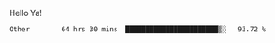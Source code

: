 Hello Ya!

<!--START_SECTION:waka-->

```text
Other        64 hrs 30 mins  ███████████████████████▒░   93.72 %
```

<!--END_SECTION:waka-->
